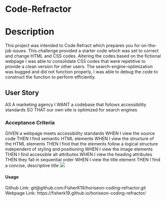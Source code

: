 # Code-Refractor
<h1> Description </h1>
This project was intended to Code Refract which prepares you for on-the-job issues. This challenge provided a starter code which was set to correct and change HTML and CSS codes. Altering the codes based on the fictional webpage I was able to consolidate CSS codes that were repetitive to provide a clean version for other users. The search-engine-optimization was bugged and did not function properly, I was able to debug the code to construct the function to perform efficiently. 

<h2>User Story</h2>
AS A marketing agency
I WANT a codebase that follows accessibility standards
SO THAT our own site is optimized for search engines

<h3> Acceptance Criteria</h3>
GIVEN a webpage meets accessibility standards
WHEN I view the source code
THEN I find semantic HTML elements
WHEN I view the structure of the HTML elements
THEN I find that the elements follow a logical structure independent of styling and positioning
WHEN I view the image elements
THEN I find accessible alt attributes
WHEN I view the heading attributes
THEN they fall in sequential order
WHEN I view the title element
THEN I find a concise, descriptive title

<img src="https://1drv.ms/i/s!ApjN6ljY7QUUkXzO48FS7hcLRFGZ?e=gaVlBy"/>

<h4>Usage</h4>
Github Link: git@github.com:FisherK19/horiseon-coding-refractor.git
Webpage Link: https://fisherk19.github.io/horiseon-coding-refractor/